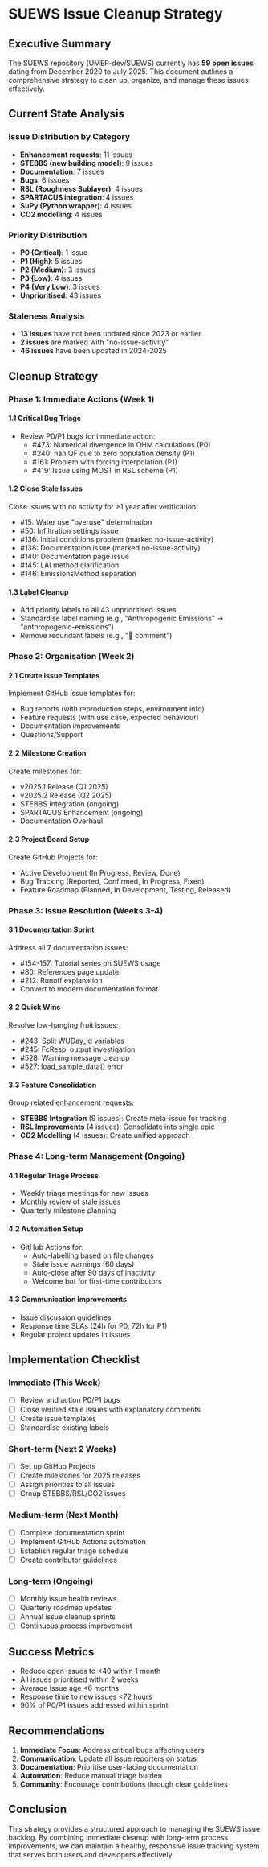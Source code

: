 # SUEWS Issue Cleanup Strategy

## Executive Summary

The SUEWS repository (UMEP-dev/SUEWS) currently has **59 open issues** dating from December 2020 to July 2025. This document outlines a comprehensive strategy to clean up, organize, and manage these issues effectively.

## Current State Analysis

### Issue Distribution by Category

- **Enhancement requests**: 11 issues
- **STEBBS (new building model)**: 9 issues  
- **Documentation**: 7 issues
- **Bugs**: 6 issues
- **RSL (Roughness Sublayer)**: 4 issues
- **SPARTACUS integration**: 4 issues
- **SuPy (Python wrapper)**: 4 issues
- **CO2 modelling**: 4 issues

### Priority Distribution

- **P0 (Critical)**: 1 issue
- **P1 (High)**: 5 issues
- **P2 (Medium)**: 3 issues
- **P3 (Low)**: 4 issues
- **P4 (Very Low)**: 3 issues
- **Unprioritised**: 43 issues

### Staleness Analysis

- **13 issues** have not been updated since 2023 or earlier
- **2 issues** are marked with "no-issue-activity"
- **46 issues** have been updated in 2024-2025

## Cleanup Strategy

### Phase 1: Immediate Actions (Week 1)

#### 1.1 Critical Bug Triage
- Review P0/P1 bugs for immediate action:
  - #473: Numerical divergence in OHM calculations (P0)
  - #240: nan QF due to zero population density (P1)
  - #161: Problem with forcing interpolation (P1)
  - #419: Issue using MOST in RSL scheme (P1)

#### 1.2 Close Stale Issues
Close issues with no activity for >1 year after verification:
- #15: Water use "overuse" determination
- #50: Infiltration settings issue
- #136: Initial conditions problem (marked no-issue-activity)
- #138: Documentation issue (marked no-issue-activity)
- #140: Documentation page issue
- #145: LAI method clarification
- #146: EmissionsMethod separation

#### 1.3 Label Cleanup
- Add priority labels to all 43 unprioritised issues
- Standardise label naming (e.g., "Anthropogenic Emissions" → "anthropogenic-emissions")
- Remove redundant labels (e.g., "💬 comment")

### Phase 2: Organisation (Week 2)

#### 2.1 Create Issue Templates
Implement GitHub issue templates for:
- Bug reports (with reproduction steps, environment info)
- Feature requests (with use case, expected behaviour)
- Documentation improvements
- Questions/Support

#### 2.2 Milestone Creation
Create milestones for:
- v2025.1 Release (Q1 2025)
- v2025.2 Release (Q2 2025)
- STEBBS Integration (ongoing)
- SPARTACUS Enhancement (ongoing)
- Documentation Overhaul

#### 2.3 Project Board Setup
Create GitHub Projects for:
- Active Development (In Progress, Review, Done)
- Bug Tracking (Reported, Confirmed, In Progress, Fixed)
- Feature Roadmap (Planned, In Development, Testing, Released)

### Phase 3: Issue Resolution (Weeks 3-4)

#### 3.1 Documentation Sprint
Address all 7 documentation issues:
- #154-157: Tutorial series on SUEWS usage
- #80: References page update
- #212: Runoff explanation
- Convert to modern documentation format

#### 3.2 Quick Wins
Resolve low-hanging fruit issues:
- #243: Split WUDay_id variables
- #245: FcRespi output investigation
- #528: Warning message cleanup
- #527: load_sample_data() error

#### 3.3 Feature Consolidation
Group related enhancement requests:
- **STEBBS Integration** (9 issues): Create meta-issue for tracking
- **RSL Improvements** (4 issues): Consolidate into single epic
- **CO2 Modelling** (4 issues): Create unified approach

### Phase 4: Long-term Management (Ongoing)

#### 4.1 Regular Triage Process
- Weekly triage meetings for new issues
- Monthly review of stale issues
- Quarterly milestone planning

#### 4.2 Automation Setup
- GitHub Actions for:
  - Auto-labelling based on file changes
  - Stale issue warnings (60 days)
  - Auto-close after 90 days of inactivity
  - Welcome bot for first-time contributors

#### 4.3 Communication Improvements
- Issue discussion guidelines
- Response time SLAs (24h for P0, 72h for P1)
- Regular project updates in issues

## Implementation Checklist

### Immediate (This Week)
- [ ] Review and action P0/P1 bugs
- [ ] Close verified stale issues with explanatory comments
- [ ] Create issue templates
- [ ] Standardise existing labels

### Short-term (Next 2 Weeks)
- [ ] Set up GitHub Projects
- [ ] Create milestones for 2025 releases
- [ ] Assign priorities to all issues
- [ ] Group STEBBS/RSL/CO2 issues

### Medium-term (Next Month)
- [ ] Complete documentation sprint
- [ ] Implement GitHub Actions automation
- [ ] Establish regular triage schedule
- [ ] Create contributor guidelines

### Long-term (Ongoing)
- [ ] Monthly issue health reviews
- [ ] Quarterly roadmap updates
- [ ] Annual issue cleanup sprints
- [ ] Continuous process improvement

## Success Metrics

- Reduce open issues to <40 within 1 month
- All issues prioritised within 2 weeks
- Average issue age <6 months
- Response time to new issues <72 hours
- 90% of P0/P1 issues addressed within sprint

## Recommendations

1. **Immediate Focus**: Address critical bugs affecting users
2. **Communication**: Update all issue reporters on status
3. **Documentation**: Prioritise user-facing documentation
4. **Automation**: Reduce manual triage burden
5. **Community**: Encourage contributions through clear guidelines

## Conclusion

This strategy provides a structured approach to managing the SUEWS issue backlog. By combining immediate cleanup with long-term process improvements, we can maintain a healthy, responsive issue tracking system that serves both users and developers effectively.